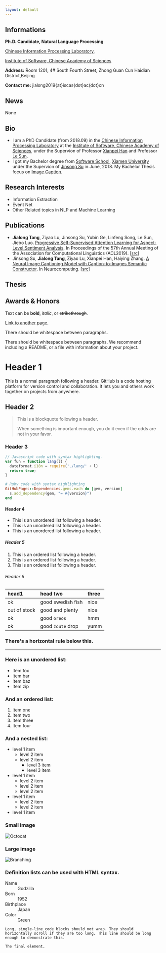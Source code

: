 ```yaml
---
layout: default
---
```

## Informations

**Ph.D. Candidate, Natural Language Processing**

[Chinese Information Processing Laboratory](http://www.icip.org.cn/),

[Institute of Software, Chinese Academy of Sciences](http://www.iscas.ac.cn/)

**Address:** Room 1201, 4#  South  Fourth Street, Zhong Guan Cun Haidian District,Beijing

**Contact me:** jialong2019{at}iscas{dot}ac{dot}cn

## News

None

## Bio

*   I am a PhD Candidate (from 2018.09) in the [Chinese Information Processing Laboratory](http://www.icip.org.cn/) at the [Institute of Software, Chinese Academy of Sciences](http://www.iscas.ac.cn/), under the Supervion of Professor [Xianpei Han](http://www.icip.org.cn/team/hanxianpei/) and Professor [Le Sun](http://www.icip.org.cn/index.php/team/sunle/).
*   I got my Bachelor degree from [Software School](http://software.xmu.edu.cn/), [Xiamen University](https://www.xmu.edu.cn/) under the Supervion of [Jinsong Su](https://cdmc.xmu.edu.cn/info/1010/1054.htm) in June, 2018. My Bachelor Thesis focus on [Image Caption](https://www.sciencedirect.com/science/article/pii/S0925231219311312).

## Research Interests

*   Information Extraction
*   Event Net
*   Other Related topics in NLP and Machine Learning

## Publications

*   **Jialong Tang**, Ziyao Lu, Jinsong Su, Yubin Ge, Linfeng Song, Le Sun, Jiebo Luo. [Progressive Self-Supervised Attention Learning for Aspect-Level Sentiment Analysis](https://www.aclweb.org/anthology/P19-1053.pdf). In Proceedings of the 57th Annual Meeting of the Association for Computational Linguistics (ACL2019). \[[src](https://github.com/TangJiaLong/PSSAttention)\]
*   Jinsong Su, **Jialong Tang**, Ziyao Lu, Xianpei Han, Haiying Zhang. [A Neural Image Captioning Model with Caption-to-Images Semantic Constructor](https://www.sciencedirect.com/science/article/pii/S0925231219311312). In Neurocomputing. \[[src](https://github.com/TangJiaLong/ICSemanticReConstructor)\]

## Thesis

## Awards & Honors





Text can be **bold**, _italic_, or ~~strikethrough~~.

[Link to another page](./another-page.html).

There should be whitespace between paragraphs.

There should be whitespace between paragraphs. We recommend including a README, or a file with information about your project.

# Header 1

This is a normal paragraph following a header. GitHub is a code hosting platform for version control and collaboration. It lets you and others work together on projects from anywhere.

## Header 2

> This is a blockquote following a header.
>
> When something is important enough, you do it even if the odds are not in your favor.

### Header 3

```js
// Javascript code with syntax highlighting.
var fun = function lang(l) {
  dateformat.i18n = require('./lang/' + l)
  return true;
}
```

```ruby
# Ruby code with syntax highlighting
GitHubPages::Dependencies.gems.each do |gem, version|
  s.add_dependency(gem, "= #{version}")
end
```

#### Header 4

*   This is an unordered list following a header.
*   This is an unordered list following a header.
*   This is an unordered list following a header.

##### Header 5

1.  This is an ordered list following a header.
2.  This is an ordered list following a header.
3.  This is an ordered list following a header.

###### Header 6

| head1        | head two          | three |
|:-------------|:------------------|:------|
| ok           | good swedish fish | nice  |
| out of stock | good and plenty   | nice  |
| ok           | good `oreos`      | hmm   |
| ok           | good `zoute` drop | yumm  |

### There's a horizontal rule below this.

* * *

### Here is an unordered list:

*   Item foo
*   Item bar
*   Item baz
*   Item zip

### And an ordered list:

1.  Item one
1.  Item two
1.  Item three
1.  Item four

### And a nested list:

- level 1 item
  - level 2 item
  - level 2 item
    - level 3 item
    - level 3 item
- level 1 item
  - level 2 item
  - level 2 item
  - level 2 item
- level 1 item
  - level 2 item
  - level 2 item
- level 1 item

### Small image

![Octocat](https://github.githubassets.com/images/icons/emoji/octocat.png)

### Large image

![Branching](https://guides.github.com/activities/hello-world/branching.png)


### Definition lists can be used with HTML syntax.

<dl>
<dt>Name</dt>
<dd>Godzilla</dd>
<dt>Born</dt>
<dd>1952</dd>
<dt>Birthplace</dt>
<dd>Japan</dd>
<dt>Color</dt>
<dd>Green</dd>
</dl>

```
Long, single-line code blocks should not wrap. They should horizontally scroll if they are too long. This line should be long enough to demonstrate this.
```

```
The final element.
```

